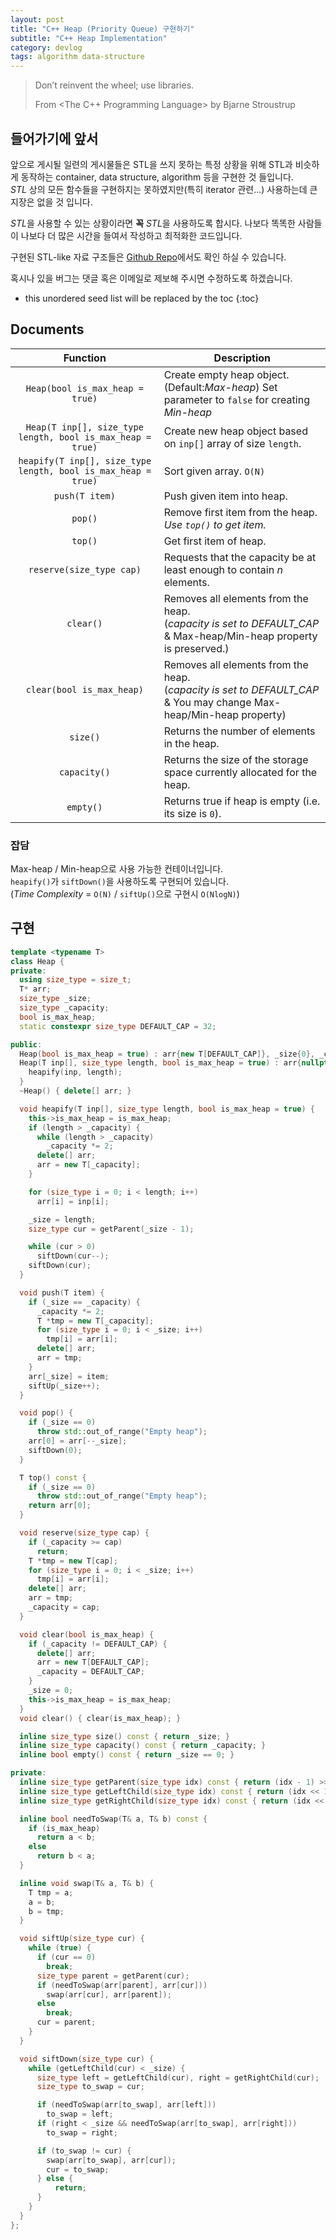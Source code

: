 ```yaml
---
layout: post
title: "C++ Heap (Priority Queue) 구현하기"
subtitle: "C++ Heap Implementation"
category: devlog
tags: algorithm data-structure
---
```


> Don’t reinvent the wheel; use libraries.
>
> From <The C++ Programming Language> by Bjarne Stroustrup

## 들어가기에 앞서

앞으로 게시될 일련의 게시물들은 STL을 쓰지 못하는 특정 상황을 위해 STL과 비슷하게 동작하는 container, data structure, algorithm 등을 구현한 것 들입니다.<br>
*STL* 상의 모든 함수들을 구현하지는 못하였지만(특히 iterator 관련...) 사용하는데 큰 지장은 없을 것 입니다.

*STL*을 사용할 수 있는 상황이라면 **꼭** *STL*을 사용하도록 합시다. 나보다 똑똑한 사람들이 나보다 더 많은 시간을 들여서 작성하고 최적화한 코드입니다.<br>

구현된 STL-like 자료 구조들은 [Github Repo](https://github.com/LazyRen/Data-Structures)에서도 확인 하실 수 있습니다.

혹시나 있을 버그는 댓글 혹은 이메일로 제보해 주시면 수정하도록 하겠습니다.

<!--more-->

* this unordered seed list will be replaced by the toc
{:toc}

## Documents

|                           Function                           | Description                                                  |
| :----------------------------------------------------------: | ------------------------------------------------------------ |
|               `Heap(bool is_max_heap = true)`                | Create empty heap object.(Default:*Max-heap*) Set parameter to `false` for creating *Min-heap* |
|  `Heap(T inp[], size_type length, bool is_max_heap = true)`  | Create new heap object based on `inp[]` array of size `length`. |
| `heapify(T inp[], size_type length, bool is_max_heap = true)` | Sort given array. `O(N)`                                  |
|                        `push(T item)`                        | Push given item into heap.                                   |
|                           `pop()`                            | Remove first item from the heap. *Use `top()` to get item.*  |
|                           `top()`                            | Get first item of heap.                                      |
|                   `reserve(size_type cap)`                   | Requests that the capacity be at least enough to contain *n* elements. |
|               `clear()`                                      | Removes all elements from the heap.<br>(*capacity is set to DEFAULT_CAP* & Max-heap/Min-heap property is preserved.) |
|               `clear(bool is_max_heap)`               | Removes all elements from the heap.<br>(*capacity is set to DEFAULT_CAP* & You may change Max-heap/Min-heap property) |
|                           `size()`                           | Returns the number of elements in the heap.                  |
|                         `capacity()`                         | Returns the size of the storage space currently allocated for the heap. |
|                          `empty()`                           | Returns true if heap is empty (i.e. its size is `0`). |

### 잡담

Max-heap / Min-heap으로 사용 가능한 컨테이너입니다.<br>
`heapify()`가 `siftDown()`을 사용하도록 구현되어 있습니다.<br>
(*Time Complexity* = `O(N)` / `siftUp()`으로 구현시 `O(NlogN)`)

## 구현

```c++
template <typename T>
class Heap {
private:
  using size_type = size_t;
  T* arr;
  size_type _size;
  size_type _capacity;
  bool is_max_heap;
  static constexpr size_type DEFAULT_CAP = 32;

public:
  Heap(bool is_max_heap = true) : arr{new T[DEFAULT_CAP]}, _size{0}, _capacity{DEFAULT_CAP}, is_max_heap{is_max_heap} {}
  Heap(T inp[], size_type length, bool is_max_heap = true) : arr{nullptr}, _size{length}, _capacity{DEFAULT_CAP}, is_max_heap{is_max_heap} {
    heapify(inp, length);
  }
  ~Heap() { delete[] arr; }

  void heapify(T inp[], size_type length, bool is_max_heap = true) {
    this->is_max_heap = is_max_heap;
    if (length > _capacity) {
      while (length > _capacity)
        _capacity *= 2;
      delete[] arr;
      arr = new T[_capacity];
    }

    for (size_type i = 0; i < length; i++)
      arr[i] = inp[i];

    _size = length;
    size_type cur = getParent(_size - 1);

    while (cur > 0)
      siftDown(cur--);
    siftDown(cur);
  }

  void push(T item) {
    if (_size == _capacity) {
      _capacity *= 2;
      T *tmp = new T[_capacity];
      for (size_type i = 0; i < _size; i++)
        tmp[i] = arr[i];
      delete[] arr;
      arr = tmp;
    }
    arr[_size] = item;
    siftUp(_size++);
  }

  void pop() {
    if (_size == 0)
      throw std::out_of_range("Empty heap");
    arr[0] = arr[--_size];
    siftDown(0);
  }

  T top() const {
    if (_size == 0)
      throw std::out_of_range("Empty heap");
    return arr[0];
  }

  void reserve(size_type cap) {
    if (_capacity >= cap)
      return;
    T *tmp = new T[cap];
    for (size_type i = 0; i < _size; i++)
      tmp[i] = arr[i];
    delete[] arr;
    arr = tmp;
    _capacity = cap;
  }

  void clear(bool is_max_heap) {
    if (_capacity != DEFAULT_CAP) {
      delete[] arr;
      arr = new T[DEFAULT_CAP];
      _capacity = DEFAULT_CAP;
    }
    _size = 0;
    this->is_max_heap = is_max_heap;
  }
  void clear() { clear(is_max_heap); }

  inline size_type size() const { return _size; }
  inline size_type capacity() const { return _capacity; }
  inline bool empty() const { return _size == 0; }

private:
  inline size_type getParent(size_type idx) const { return (idx - 1) >> 1; }
  inline size_type getLeftChild(size_type idx) const { return (idx << 1) + 1; }
  inline size_type getRightChild(size_type idx) const { return (idx << 1) + 2; }

  inline bool needToSwap(T& a, T& b) const {
    if (is_max_heap)
      return a < b;
    else
      return b < a;
  }

  inline void swap(T& a, T& b) {
    T tmp = a;
    a = b;
    b = tmp;
  }

  void siftUp(size_type cur) {
    while (true) {
      if (cur == 0)
        break;
      size_type parent = getParent(cur);
      if (needToSwap(arr[parent], arr[cur]))
        swap(arr[cur], arr[parent]);
      else
        break;
      cur = parent;
    }
  }

  void siftDown(size_type cur) {
    while (getLeftChild(cur) < _size) {
      size_type left = getLeftChild(cur), right = getRightChild(cur);
      size_type to_swap = cur;

      if (needToSwap(arr[to_swap], arr[left]))
        to_swap = left;
      if (right < _size && needToSwap(arr[to_swap], arr[right]))
        to_swap = right;

      if (to_swap != cur) {
        swap(arr[to_swap], arr[cur]);
        cur = to_swap;
      } else {
          return;
      }
    }
  }
};
```
